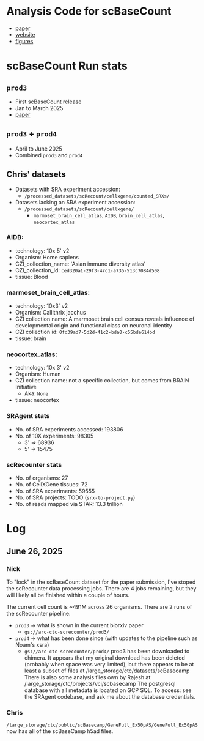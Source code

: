 Analysis Code for scBaseCount
=============================

* [paper](https://www.biorxiv.org/content/10.1101/2025.02.27.640494v2)
* [website](https://arcinstitute.org/tools/virtualcellatlas)
* [figures](https://www.dropbox.com/scl/fo/60fdemdmbgoowo3equfb4/AP-8vF9IN2cD0oCwyVFnqGw?dl=0&e=1&rlkey=a9bunjscbdmgr1sslg2vaubvs)


# scBaseCount Run stats 

## `prod3` 

* First scBaseCount release
* Jan to March 2025 
* [paper](https://www.biorxiv.org/content/10.1101/2025.02.27.640494v2)

## `prod3`  + `prod4`

* April to June 2025
* Combined `prod3` and `prod4`

## Chris' datasets

* Datasets with SRA experiment accession:
  * `/processed_datasets/scRecount/cellxgene/counted_SRXs/`
* Datasets lacking an SRA experiment accession:
  * `/processed_datasets/scRecount/cellxgene/`
    * `marmoset_brain_cell_atlas`, `AIDB`, `brain_cell_atlas`, `neocortex_atlas`


### AIDB:
* technology: 10x 5' v2
* Organism: Home sapiens
* CZI_collection_name: 'Asian immune diversity atlas'
* CZI_collection_id: `ced320a1-29f3-47c1-a735-513c7084d508`
* tissue: Blood

### marmoset_brain_cell_atlas:
* technology: 10x3' v2
* Organism: Callithrix jacchus
* CZI collection name: A marmoset brain cell census reveals influence of developmental origin and functional class on neuronal identity
* CZI collection id: `0fd39ad7-5d2d-41c2-bda0-c55bde614bd`
* tissue: brain

### neocortex_atlas:
* technology: 10x 3' v2
* Organism: Human
* CZI collection name: not a specific collection, but comes from BRAIN Initiative
  * Aka: `None`
* tissue: neocortex



### SRAgent stats

* No. of SRA experiments accessed: 193806
* No. of 10X experiments: 98305
  * 3' => 68936
  * 5' => 15475

### scRecounter stats

* No. of organisms: 27
* No. of CellXGene tissues: 72
* No. of SRA experiments: 59555
* No. of SRA projects: TODO (`srx-to-project.py`)
* No. of reads mapped via STAR: 13.3 trillion


# Log

## June 26, 2025

### Nick

To "lock" in the scBaseCount dataset for the paper submission, I've stoped the scRecounter data processing jobs.
There are 4 jobs remaining, but they will likely all be finished within a couple of hours.

The current cell count is ~491M across 26 organisms.
There are 2 runs of the scRecounter pipeline:
  * `prod3` => what is shown in the current biorxiv paper
    * `gs://arc-ctc-screcounter/prod3/`
  * `prod4` => what has been done since (with updates to the pipeline such as Noam's xsra)
    * `gs://arc-ctc-screcounter/prod4/`
prod3 has been downloaded to chimera. It appears that my original download has been deleted (probably when space was very limited), but there appears to be at least a subset of files at /large_storage/ctc/datasets/scBasecamp
There is also some analysis files own by Rajesh at /large_storage/ctc/projects/vci/scbasecamp
The postgresql database with all metadata is located on GCP SQL. To access: see the SRAgent codebase, and ask me about the database credentials.

### Chris

`/large_storage/ctc/public/scBasecamp/GeneFull_Ex50pAS/GeneFull_Ex50pAS` now has all of the scBaseCamp h5ad files.








